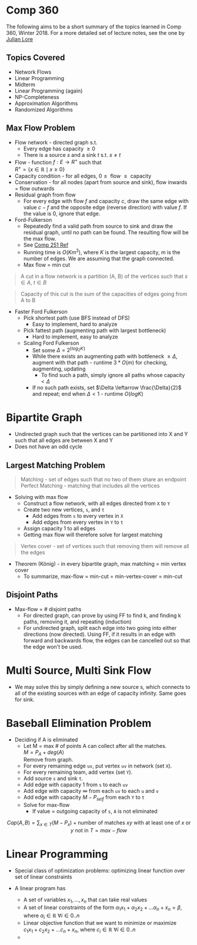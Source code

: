 # Comp 360

The following aims to be a short summary of the topics learned in Comp 360, Winter 2018. For a more detailed set of lecture notes, see the one by [Julian Lore](https://github.com/julianlore/McGill-Resources/blob/master/COMP360/COMP360.pdf)

## Topics Covered

* Network Flows
* Linear Programming
* Midterm
* Linear Programming (again)
* NP-Completeness
* Approximation Algorithms
* Randomized Algorithms

## Max Flow Problem

* Flow network - directed graph s.t.
    * Every edge has capacity $\ge 0$
    * There is a source $s$ and a sink $t$ s.t. $s \ne t$
* Flow - function $f: E \rightarrow R^+$ such that<br>$R^+ = \{ x \in \mathbb{R} \mid x \ge 0 \}$
* Capacity condition - for all edges, $0 \le \text{ flow } \le \text{ capacity}$
* Conservation - for all nodes (apart from source and sink), flow inwards = flow outwards
* Residual graph from flow
    * For every edge with flow $f$ and capacity $c$, draw the same edge with value $c - f$ and the opposite edge (reverse direction) with value $f$. If the value is 0, ignore that edge.
* Ford-Fulkerson
    * Repeatedly find a valid path from source to sink and draw the residual graph, until no path can be found. The resulting flow will be the max flow.
    * See [Comp 251 Ref](https://www.allanwang.ca/notes/mcgill/comp251/3.php?scroll_to=lecture-13)
    * Running time is $O(Km^2)$, where $K$ is the largest capacity, $m$ is the number of edges. We are assuming that the graph connected.
    * Max flow = min cut

> A cut in a flow network is a partition (A, B) of the vertices such that $s \in A$, $t \in B$

> Capacity of this cut is the sum of the capacities of edges going from A to B

* Faster Ford Fulkerson
    * Pick shortest path (use BFS instead of DFS)
        * Easy to implement, hard to analyze
    * Pick fattest path (augmenting path with largest bottleneck)
        * Hard to implement, easy to analyze
    * Scaling Ford Fulkerson
        * Set some $\Delta = 2^{\lceil log_2 K \rceil}$
        * While there exists an augmenting path with bottleneck $\ge \Delta$, augment with that path - runtime $3 * O(m)$ for checking, augmenting, updating
            * To find such a path, simply ignore all paths whose capacity $< \Delta$
        * If no such path exists, set $\Delta \leftarrow \frac{\Delta}{2}$ and repeat; end when $\Delta < 1$ - runtime $O(logK)$

# Bipartite Graph

* Undirected graph such that the vertices can be partitioned into X and Y such that all edges are between X and Y
* Does not have an odd cycle

## Largest Matching Problem

> Matching - set of edges such that no two of them share an endpoint
> Perfect Matching - matching that includes all the vertices

* Solving with max flow
    * Construct a flow network, with all edges directed from `X` to `Y`
    * Create two new vertices, `s`, and `t`
        * Add edges from `s` to every vertex in `X`
        * Add edges from every vertex in `Y` to `t`
    * Assign capacity 1 to all edges
    * Getting max flow will therefore solve for largest matching

> Vertex cover - set of vertices such that removing them will remove all the edges

* Theorem (K&ouml;nig) - in every bipartite graph, max matching = min vertex cover
    * To summarize, max-flow = min-cut = min-vertex-cover = min-cut

## Disjoint Paths

* Max-flow = # disjoint paths
    * For directed graph, can prove by using FF to find k, and finding k paths, removing it, and repeating (induction)
    * For undirected graph, split each edge into two going into either directions (now directed). Using FF, if it results in an edge with forward and backwards flow, the edges can be cancelled out so that the edge won't be used.

# Multi Source, Multi Sink Flow

* We may solve this by simply defining a new source s, which connects to all of the existing sources with an edge of capacity infinity. Same goes for sink.

# Baseball Elimination Problem

* Deciding if A is eliminated
    * Let M = max # of points A can collect after all the matches. <br>
      $M = P_A + deg(A)$ <br>
      Remove from graph.
    * For every remaining edge `uv`, put vertex `uv` in network (set `X`).
    * For every remaining team, add vertex (set `Y`).
    * Add source `s` and sink `t`.
    * Add edge with capacity 1 from `s` to each `uv`
    * Add edge with capacity &infin; from each `uv` to each `u` and `v`
    * Add edge with capacity $M - P_{self}$ from each `Y` to `t`
    * Solve for max-flow
        * If value = outgoing capacity of `s`, `A` is not eliminated

$$Cap(A, B) = \sum_{x \in T} (M - P_x) + \text{number of matches } xy \text{ with at least one of } x \text{ or } y \text{ not in } T = max-flow$$

# Linear Programming

* Special class of optimization problems: optimizing linear function over set of linear constraints

* A linear program has
    * A set of variables $x_1, ..., x_n$ that can take real values
    * A set of linear constraints of the form $\alpha_1 x_1 + \alpha_2 x_2 + ... \alpha_n + x_n = \beta$, where $\alpha_i \in \mathbb{R} \ \forall i \in 0 .. n$
    * Linear objective function that we want to minimize or maximize <br>
      $c_1 x_1 + c_2 x_2 + ... c_n + x_n$, where $c_i \in \mathbb{R} \ \forall i \in 0 .. n$ 
    * 